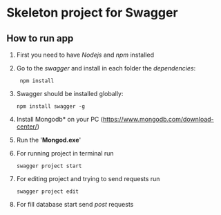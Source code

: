 # Skeleton project for Swagger

## How to run app

1. First you need to have *Nodejs* and *npm* installed

1. Go to the *swagger* and install in each folder the *dependencies*:

        npm install

 1. Swagger should be installed globally:

        npm install swagger -g

 1. Install Mongodb* on your PC (<https://www.mongodb.com/download-center/>)

 1. Run the '**Mongod.exe**'

 1. For running project in terminal run

        swagger project start

 1. For editing project and trying to send requests run

        swagger project edit

 1. For fill database start send *post* requests
